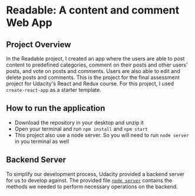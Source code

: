 # Readable: A content and comment Web App

## Project Overview
In the Readable project, I created an app where the users are able to post content to predefined categories, comment on their posts and other users' posts, and vote on posts and comments. Users are also able to edit and delete posts and comments.
This is the project for the final assessment project for Udacity's React and Redux course. For this project, I used `create-react-app` as a starter template.

## How to run the application
- Download the repository in your desktop and unzip it
- Open your terminal and run `npm install` and `npm start`
- This project also use a node server. So you will need to run `node server` in you terminal as well

## Backend Server

To simplify our development process, Udacity provided a backend server for us to develop against. The provided file [`node server`](https://github.com/udacity/reactnd-project-readable-starter)  contains the methods we needed to perform necessary operations on the backend.
